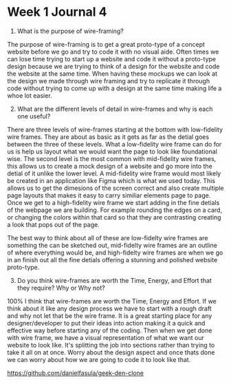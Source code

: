 # Week 1 Journal 4

1. What is the purpose of wire-framing?

The purpose of wire-framing is to get a great proto-type of a concept website before we go and try to code it with no visual aide.
Often times we can lose time trying to start up a website and code it without a proto-type design because we are trying to think of a design for the website and code the website at the same time. When having these mockups we can look at the design we made through wire framing and try to replicate it through code without trying to come up with a design at the same time making life a whoe lot easier. 

2. What are the different levels of detail in wire-frames and why is each one useful?

There are three levels of wire-frames starting at the bottom with low-fidelity wire frames. They are about as basic as it gets as far as the detial goes between the three of these levels. What a low-fidelity wire frame can do for us is help us layout what we would want the page to look like foundational wise. The second level is the most common with mid-fidelity wire frames, this allows us to create a mock design of a website and go more into the detial of it unlike the lower level. A mid-fidelity wire frame would most likely be created in an application like Figma which is what we used today. This allows us to get the dimesions of the screen correct and also create multiple page layouts that makes it easy to carry similiar elements page to page. Once we get to a high-fidelity wire frame we start adding in the fine detials of the webpage we are building. For example rounding the edges on a card, or changing the colors within that card so that they are contrasting creating a look that pops out of the page. 

The best way to think about all of these are low-fidelty wire frames are something the can be sketched out, mid-fidelty wire frames are an outline of where everything would be, and high-fidelty wire frames are when we go in an finish out all the fine detials offering a stunning and polished website proto-type. 

3. Do you think wire-frames are worth the Time, Energy, and Effort that they require? Why or Why not?

100% I think that wire-frames are worth the Time, Energy and Effort. If we think about it like any design process we have to start with a rough draft and why not let that be the wire frame. It is a great starting place for any designer/developer to put their ideas into action making it a quick and effective way before starting any of the coding. Then when we get done with wire frame, we have a visual representation of what we want our website to look like. It's splitting the job into sections rather than trying to take it all on at once. Worry about the design aspect and once thats done we can worry about how we are going to code it to look like that.  

https://github.com/danielfasula/geek-den-clone